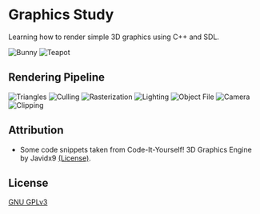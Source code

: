 # Graphics Study

Learning how to render simple 3D graphics using C++ and SDL.

![Bunny](data/images/bunny.gif)
![Teapot](data/images/teapot.gif)

## Rendering Pipeline

![Triangles](data/images/01-triangles.gif)
![Culling](data/images/02-culling.gif)
![Rasterization](data/images/03-rasterization.gif)
![Lighting](data/images/04-lighting.gif)
![Object File](data/images/05-object-file.gif)
![Camera](data/images/06-camera.gif)
![Clipping](data/images/07-clipping.gif)

## Attribution

- Some code snippets taken from Code-It-Yourself! 3D Graphics Engine by Javidx9 [(License)](https://github.com/OneLoneCoder/videos/blob/master/LICENSE).

## License

[GNU GPLv3](https://github.com/victorzshi/graphics-study/blob/main/LICENSE)
